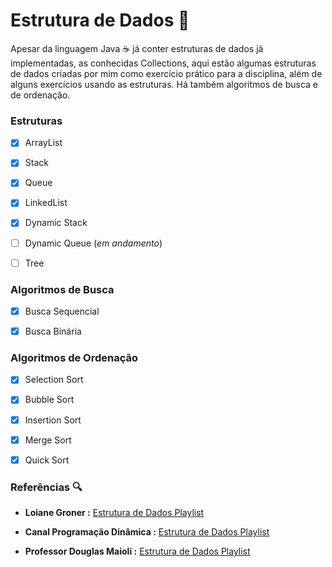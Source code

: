 # Estrutura de Dados 🎲



Apesar da linguagem Java ☕ já conter estruturas de dados já implementadas, as conhecidas Collections, aqui estão algumas estruturas de dados criadas por mim como exercício prático para a disciplina, além de alguns exercícios usando as estruturas.  Há também algoritmos de busca e de ordenação.



### Estruturas



- [x] ArrayList

- [x] Stack

- [x] Queue

- [x] LinkedList

- [x] Dynamic Stack

- [ ] Dynamic Queue (*em andamento*)

- [ ] Tree



### Algoritmos de Busca



- [x] Busca Sequencial

- [x] Busca Binária



### Algoritmos de Ordenação



- [x] Selection Sort

- [x] Bubble Sort

- [x] Insertion Sort

- [x] Merge Sort

- [x] Quick Sort



### Referências 🔍



* **Loiane Groner :**  [Estrutura de Dados Playlist](https://www.youtube.com/playlist?list=PLGxZ4Rq3BOBrgumpzz-l8kFMw2DLERdxi)



* **Canal Programação Dinâmica :**  [Estrutura de Dados Playlist](https://www.youtube.com/playlist?list=PL5TJqBvpXQv5Bb71AE5Cd_kB5rNsfU4Cp)



* **Professor Douglas Maioli :** [Estrutura de Dados Playlist](https://www.youtube.com/playlist?list=PLrOyM49ctTx_AMgNGQaic10qQJpTpXfn_)

